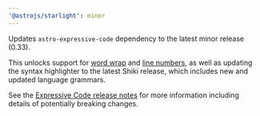 ```yaml
---
'@astrojs/starlight': minor
---
```


Updates `astro-expressive-code` dependency to the latest minor release (0.33).

This unlocks support for [word wrap](https://expressive-code.com/key-features/word-wrap/) and [line numbers](https://expressive-code.com/plugins/line-numbers/), as well as updating the syntax highlighter to the latest Shiki release, which includes new and updated language grammars.

See the [Expressive Code release notes](https://expressive-code.com/releases/) for more information including details of potentially breaking changes.
